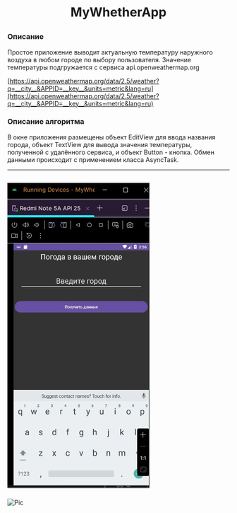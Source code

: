 # <p align="center">MyWhetherApp  

  

### Описание
Простое приложение выводит актуальную температуру наружного воздуха
в любом городе по выбору пользователя. Значение температуры подгружается с сервиса 
api.openweathermap.org

[https://api.openweathermap.org/data/2.5/weather?q=__city__&APPID=__key__&units=metric&lang=ru](https://api.openweathermap.org/data/2.5/weather?q=__city__&APPID=__key__&units=metric&lang=ru)


### Описание алгоритма

В окне приложения размещены объект EditView для ввода названия города, объект TextView для вывода значения температуры, полученной с удалённого сервиса, и объект Button - кнопка.
Обмен данными происходит с применением класса AsyncTask.  

---

![Pic](/img/pic1.jpg "Стартовая")
-
![Pic](/img/pic2.jpg "После ввода \"Moscow\"")
